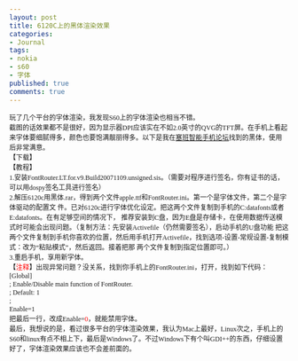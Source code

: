 ```yaml
---
layout: post
title: 6120C上的黑体渲染效果
categories:
- Journal
tags:
- nokia
- s60
- 字体
published: true
comments: true
---
```

<p><p style="margin: 0in; font-family: 微软雅黑; font-size: 9pt;">玩了几个平台的字体渲染，我发现S60上的字体渲染也相当不错。</p>
<p style="margin: 0in; font-family: 微软雅黑; font-size: 9pt;"></p>
<p style="margin: 0in; font-family: 微软雅黑; font-size: 9pt;">截图的话效果都不是很好，因为显示器DPI应该实在不如2.0英寸的QVG的TFT屏。在手机上看起来字体要细腻得多，颜色也要饱满靓丽得多。以下是我在<a href="http://bbs.dospy.com/thread-1913526-1-1.html">塞班智能手机论坛</a>找到的黑体，使用后非常满意。</p>
<p style="margin: 0in; font-family: 微软雅黑; font-size: 9pt;">【下载】</p>
<p style="margin: 0in; font-family: 微软雅黑; font-size: 9pt;">【教程】</p>
<p style="margin: 0in; font-family: 微软雅黑; font-size: 9pt;">1.安装FontRouter.LT.for.v9.Build20071109.unsigned.sis。（需要对程序进行签名，你有证书的话，可以用dospy签名工具进行签名）</p>
<p style="margin: 0in; font-family: 微软雅黑; font-size: 9pt;">2.解压6120c用黑体.rar，得到两个文件apple.ttf和FontRouter.ini。第一个是字体文件，第二个是字体驱动的配置文 件。已对6120c进行字体优化设定。把这两个文件复制到手机的C:datafonts或者E:datafonts。在有足够空间的情况下， 推荐安装到C盘，因为E盘是存储卡，在使用数据传送模式时可能会出现问题。（复制方法：先安装Activefile（仍然需要签名），启动手机的U盘功能 把这两个文件复制到手机你喜欢的位置，然后用手机打开Activefile，找到选项-设置-常规设置-复制模式：改为“粘贴模式”，然后返回。接着把那 两个文件复制到指定位置即可。）</p>
<p style="margin: 0in; font-family: 微软雅黑; font-size: 9pt;">3.重启手机，享用新字体。</p>
<p style="margin: 0in; font-family: 微软雅黑; font-size: 9pt;">【<span style="color: red;">注释</span>】出现异常问题？没关系，找到你手机上的FontRouter.ini，打开，找到如下代码：</p>
<p style="margin: 0in; font-family: 微软雅黑; font-size: 9pt;">[Global]</p>
<p style="margin: 0in; font-family: 微软雅黑; font-size: 9pt;">; Enable/Disable main function of FontRouter.</p>
<p style="margin: 0in; font-family: 微软雅黑; font-size: 9pt;">; Default: 1</p>
<p style="margin: 0in; font-family: 微软雅黑; font-size: 9pt;">;</p>
<p style="margin: 0in; font-family: 微软雅黑; font-size: 9pt;">Enable=1</p>
<p style="margin: 0in; font-family: 微软雅黑; font-size: 9pt;">把最后一行，改成Enable=<span style="color: red;">0</span>，就能禁用字体。</p>
<p style="margin: 0in; font-family: 微软雅黑; font-size: 9pt;">最后，我想说的是，看过很多平台的字体渲染效果，我认为Mac上最好，Linux次之，手机上的S60和linux有点不相上下，最后是Windows了。不过Windows下有个叫GDI++的东西，仔细设置好了，字体渲染效果应该也不会差前面的。</p></p>
